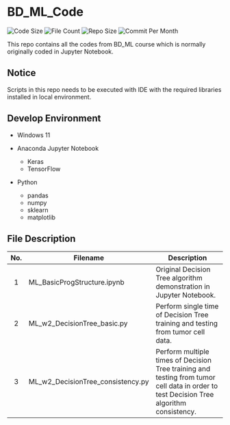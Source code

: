# BD_ML_Code

![Code Size](https://img.shields.io/github/languages/code-size/belongtothenight/BD_ML_Code) ![File Count](https://img.shields.io/github/directory-file-count/belongtothenight/BD_ML_Code/src) ![Repo Size](https://img.shields.io/github/repo-size/belongtothenight/BD_ML_Code) ![Commit Per Month](https://img.shields.io/github/commit-activity/m/belongtothenight/BD_ML_Code)

This repo contains all the codes from BD_ML course which is normally originally coded in Jupyter Notebook.

## Notice

Scripts in this repo needs to be executed with IDE with the required libraries installed in local environment.

## Develop Environment

- Windows 11

- Anaconda Jupyter Notebook
  - Keras
  - TensorFlow

- Python
  - pandas
  - numpy
  - sklearn
  - matplotlib

## File Description

| No. | Filename                             | Description                                                                                                                             |
| :-: | ------------------------------------ | --------------------------------------------------------------------------------------------------------------------------------------- |
|  1  | ML_BasicProgStructure.ipynb          | Original Decision Tree algorithm demonstration in Jupyter Notebook.                                                                     |
|  2  | ML_w2_DecisionTree_basic.py       | Perform single time of Decision Tree training and testing from tumor cell data.                                                         |
|  3  | ML_w2_DecisionTree_consistency.py | Perform multiple times of Decision Tree training and testing from tumor cell data in order to test Decision Tree algorithm consistency. |
